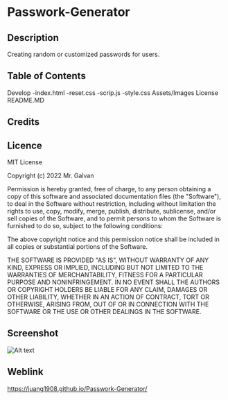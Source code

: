 # Passwork-Generator

## Description

Creating random or customized passwords for users.

## Table of Contents

Develop
-index.html
-reset.css
-scrip.js
-style.css
Assets/Images
License
README.MD

## Credits

## Licence

MIT License

Copyright (c) 2022 Mr. Galvan

Permission is hereby granted, free of charge, to any person obtaining a copy
of this software and associated documentation files (the "Software"), to deal
in the Software without restriction, including without limitation the rights
to use, copy, modify, merge, publish, distribute, sublicense, and/or sell
copies of the Software, and to permit persons to whom the Software is
furnished to do so, subject to the following conditions:

The above copyright notice and this permission notice shall be included in all
copies or substantial portions of the Software.

THE SOFTWARE IS PROVIDED "AS IS", WITHOUT WARRANTY OF ANY KIND, EXPRESS OR
IMPLIED, INCLUDING BUT NOT LIMITED TO THE WARRANTIES OF MERCHANTABILITY,
FITNESS FOR A PARTICULAR PURPOSE AND NONINFRINGEMENT. IN NO EVENT SHALL THE
AUTHORS OR COPYRIGHT HOLDERS BE LIABLE FOR ANY CLAIM, DAMAGES OR OTHER
LIABILITY, WHETHER IN AN ACTION OF CONTRACT, TORT OR OTHERWISE, ARISING FROM,
OUT OF OR IN CONNECTION WITH THE SOFTWARE OR THE USE OR OTHER DEALINGS IN THE
SOFTWARE.

## Screenshot

![Alt text](../../../../../../C:/Users/juan_/bootcamp/CHALLENGES/Passwork-Generator/assets/images/PassGen.jpg)

## Weblink

https://juang1908.github.io/Passwork-Generator/
